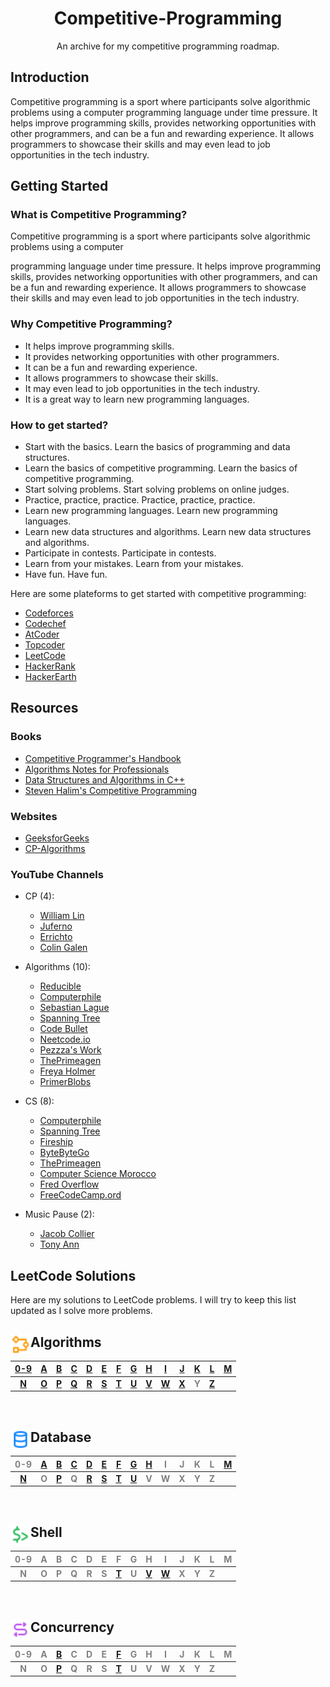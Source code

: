<h1 align="center">Competitive-Programming</h1>
<p align="center">An archive for my competitive programming roadmap.</p>


## Introduction

Competitive programming is a sport where participants solve algorithmic problems using a computer
programming language under time pressure. It helps improve programming skills, 
provides networking opportunities with other programmers, and can be a fun and rewarding experience. 
It allows programmers to showcase their skills and may even lead to job opportunities in the tech industry.

## Getting Started

### What is Competitive Programming?

Competitive programming is a sport where participants solve algorithmic problems using a computer


programming language under time pressure. It helps improve programming skills, provides networking opportunities with other programmers, and can be a fun and rewarding experience. It allows programmers to showcase their skills and may even lead to job opportunities in the tech industry.


### Why Competitive Programming?


* It helps improve programming skills.
* It provides networking opportunities with other programmers.
* It can be a fun and rewarding experience.
* It allows programmers to showcase their skills.
* It may even lead to job opportunities in the tech industry.
* It is a great way to learn new programming languages.

### How to get started?
<ul>
    <li>Start with the basics. Learn the basics of programming and data structures.</li>
    <li>Learn the basics of competitive programming. Learn the basics of competitive programming.</li>
    <li>Start solving problems. Start solving problems on online judges.</li>
    <li>Practice, practice, practice. Practice, practice, practice.</li>
    <li>Learn new programming languages. Learn new programming languages.</li>
    <li>Learn new data structures and algorithms. Learn new data structures and algorithms.</li>
    <li>Participate in contests. Participate in contests.</li>
    <li>Learn from your mistakes. Learn from your mistakes.</li>
    <li>Have fun. Have fun.</li>
</ul>

Here are some plateforms to get started with competitive programming:

* [Codeforces](https://codeforces.com/)
* [Codechef](https://www.codechef.com/)
* [AtCoder](https://atcoder.jp/)
* [Topcoder](https://www.topcoder.com/)
* [LeetCode](https://leetcode.com/)
* [HackerRank](https://www.hackerrank.com/)
* [HackerEarth](https://www.hackerearth.com/)


## Resources

### Books

* [Competitive Programmer's Handbook](./books/Competitive%20Programmer's%20Handbook.pdf)
* [Algorithms Notes for Professionals](./books/Algorithms%20Notes%20for%20Professionals.pdf)
* [Data Structures and Algorithms in C++](./books/Data%20Structures%20and%20Algorithms%20in%20C%2B%2B.pdf)
* [Steven Halim's Competitive Programming](./books/Steven%20Halim's%20Competitive%20Programming%203.pdf)

### Websites

* [GeeksforGeeks](https://www.geeksforgeeks.org/)
* [CP-Algorithms](https://cp-algorithms.com/)

### YouTube Channels

- CP (4):
	- [William Lin](https://www.youtube.com/@tmwilliamlin168)
	- [Juferno](https://www.youtube.com/@Junferno)
	- [Errichto](https://www.youtube.com/@Errichto)
	- [Colin Galen](https://www.youtube.com/@ColinGalen)

- Algorithms (10):
	- [Reducible](https://www.youtube.com/@Reducible)
	- [Computerphile](https://www.youtube.com/@Computerphile)
	- [Sebastian Lague](https://www.youtube.com/@SebastianLague)
	- [Spanning Tree](https://www.youtube.com/@SpanningTree)
	- [Code Bullet](https://www.youtube.com/@CodeBullet)
	- [Neetcode.io](https://www.youtube.com/@NeetCodeIO)
	- [Pezzza's Work](https://www.youtube.com/@PezzzasWork)
	- [ThePrimeagen](https://www.youtube.com/@ThePrimeagen)
	- [Freya Holmer](https://www.youtube.com/@Acegikmo)
	- [PrimerBlobs](https://www.youtube.com/@PrimerBlobs)

- CS (8):
	- [Computerphile](https://www.youtube.com/@Computerphile)
	- [Spanning Tree](https://www.youtube.com/@SpanningTree)
	- [Fireship](https://www.youtube.com/@Fireship)
	- [ByteByteGo](https://www.youtube.com/@ByteByteGo)
	- [ThePrimeagen](https://www.youtube.com/@ThePrimeagen)
	- [Computer Science Morocco](https://www.youtube.com/@cs-morocco)
	- [Fred Overflow](https://www.youtube.com/@fredoverflow)
	- [FreeCodeCamp.ord](https://www.youtube.com/@freecodecamp)

- Music Pause (2):
	- [Jacob Collier](https://www.youtube.com/@jacobcollier)
	- [Tony Ann](https://www.youtube.com/@tonyannmusic)


## LeetCode Solutions

Here are my solutions to LeetCode problems. I will try to keep this list updated as I solve more problems.

## <div align="left"><img src="https://github.com/AnasImloul/Leetcode-Solutions/blob/main/icons/algo.svg" width="32px" align="left"/>Algorithms</div>


| [0-9](./scripts/algorithms/0-9#algorithms-solutions) | [A](./scripts/algorithms/A#algorithms-solutions) | [B](./scripts/algorithms/B#algorithms-solutions) | [C](./scripts/algorithms/C#algorithms-solutions) | [D](./scripts/algorithms/D#algorithms-solutions) | [E](./scripts/algorithms/E#algorithms-solutions) | [F](./scripts/algorithms/F#algorithms-solutions) | [G](./scripts/algorithms/G#algorithms-solutions) | [H](./scripts/algorithms/H#algorithms-solutions) | [I](./scripts/algorithms/I#algorithms-solutions) | [J](./scripts/algorithms/J#algorithms-solutions) | [K](./scripts/algorithms/K#algorithms-solutions) | [L](./scripts/algorithms/L#algorithms-solutions) | [M](./scripts/algorithms/M#algorithms-solutions) |
|:----------------------------------------------------:|:------------------------------------------------:|:------------------------------------------------:|:------------------------------------------------:|:------------------------------------------------:|:------------------------------------------------:|:------------------------------------------------:|:------------------------------------------------:|:------------------------------------------------:|:------------------------------------------------:|:------------------------------------------------:|:------------------------------------------------:|:------------------------------------------------:|:------------------------------------------------:|
|**[N](./scripts/algorithms/N#algorithms-solutions)**|**[O](./scripts/algorithms/O#algorithms-solutions)**|**[P](./scripts/algorithms/P#algorithms-solutions)**|**[Q](./scripts/algorithms/Q#algorithms-solutions)**|**[R](./scripts/algorithms/R#algorithms-solutions)**|**[S](./scripts/algorithms/S#algorithms-solutions)**|**[T](./scripts/algorithms/T#algorithms-solutions)**|**[U](./scripts/algorithms/U#algorithms-solutions)**|**[V](./scripts/algorithms/V#algorithms-solutions)**|**[W](./scripts/algorithms/W#algorithms-solutions)**|**[X](./scripts/algorithms/X#algorithms-solutions)**|**<span style='color:grey'>  Y  </span>**|**[Z](./scripts/algorithms/Z#algorithms-solutions)**|
<br>

## <div align="left"><img src="https://github.com/AnasImloul/Leetcode-Solutions/blob/main/icons/data.svg" width="32px" align="left"/>Database</div>


| <span style='color:grey'>  0-9  </span> | [A](./scripts/database/A#database-solutions) | [B](./scripts/database/B#database-solutions) | [C](./scripts/database/C#database-solutions) | [D](./scripts/database/D#database-solutions) | [E](./scripts/database/E#database-solutions) | [F](./scripts/database/F#database-solutions) | [G](./scripts/database/G#database-solutions) | [H](./scripts/database/H#database-solutions) | <span style='color:grey'>  I  </span> | <span style='color:grey'>  J  </span> | <span style='color:grey'>  K  </span> | <span style='color:grey'>  L  </span> | [M](./scripts/database/M#database-solutions) |
|:---------------------------------------:|:--------------------------------------------:|:--------------------------------------------:|:--------------------------------------------:|:--------------------------------------------:|:--------------------------------------------:|:--------------------------------------------:|:--------------------------------------------:|:--------------------------------------------:|:-------------------------------------:|:-------------------------------------:|:-------------------------------------:|:-------------------------------------:|:--------------------------------------------:|
|**[N](./scripts/database/N#database-solutions)**|**<span style='color:grey'>  O  </span>**|**[P](./scripts/database/P#database-solutions)**|**<span style='color:grey'>  Q  </span>**|**[R](./scripts/database/R#database-solutions)**|**[S](./scripts/database/S#database-solutions)**|**[T](./scripts/database/T#database-solutions)**|**[U](./scripts/database/U#database-solutions)**|**<span style='color:grey'>  V  </span>**|**<span style='color:grey'>  W  </span>**|**<span style='color:grey'>  X  </span>**|**<span style='color:grey'>  Y  </span>**|**<span style='color:grey'>  Z  </span>**|
<br>

## <div align="left"><img src="https://github.com/AnasImloul/Leetcode-Solutions/blob/main/icons/shell.svg" width="32px" align="left"/>Shell</div>


| <span style='color:grey'>  0-9  </span> | <span style='color:grey'>  A  </span> | <span style='color:grey'>  B  </span> | <span style='color:grey'>  C  </span> | <span style='color:grey'>  D  </span> | <span style='color:grey'>  E  </span> | <span style='color:grey'>  F  </span> | <span style='color:grey'>  G  </span> | <span style='color:grey'>  H  </span> | <span style='color:grey'>  I  </span> | <span style='color:grey'>  J  </span> | <span style='color:grey'>  K  </span> | <span style='color:grey'>  L  </span> | <span style='color:grey'>  M  </span> |
|:---------------------------------------:|:-------------------------------------:|:-------------------------------------:|:-------------------------------------:|:-------------------------------------:|:-------------------------------------:|:-------------------------------------:|:-------------------------------------:|:-------------------------------------:|:-------------------------------------:|:-------------------------------------:|:-------------------------------------:|:-------------------------------------:|:-------------------------------------:|
|**<span style='color:grey'>  N  </span>**|**<span style='color:grey'>  O  </span>**|**<span style='color:grey'>  P  </span>**|**<span style='color:grey'>  Q  </span>**|**<span style='color:grey'>  R  </span>**|**<span style='color:grey'>  S  </span>**|**[T](./scripts/shell/T#shell-solutions)**|**<span style='color:grey'>  U  </span>**|**[V](./scripts/shell/V#shell-solutions)**|**[W](./scripts/shell/W#shell-solutions)**|**<span style='color:grey'>  X  </span>**|**<span style='color:grey'>  Y  </span>**|**<span style='color:grey'>  Z  </span>**|
<br>

## <div align="left"><img src="https://github.com/AnasImloul/Leetcode-Solutions/blob/main/icons/concurrency.svg" width="32px" align="left"/>Concurrency</div>


| <span style='color:grey'>  0-9  </span> | <span style='color:grey'>  A  </span> | [B](./scripts/concurrency/B#concurrency-solutions) | <span style='color:grey'>  C  </span> | <span style='color:grey'>  D  </span> | <span style='color:grey'>  E  </span> | [F](./scripts/concurrency/F#concurrency-solutions) | <span style='color:grey'>  G  </span> | <span style='color:grey'>  H  </span> | <span style='color:grey'>  I  </span> | <span style='color:grey'>  J  </span> | <span style='color:grey'>  K  </span> | <span style='color:grey'>  L  </span> | <span style='color:grey'>  M  </span> |
|:---------------------------------------:|:-------------------------------------:|:--------------------------------------------------:|:-------------------------------------:|:-------------------------------------:|:-------------------------------------:|:--------------------------------------------------:|:-------------------------------------:|:-------------------------------------:|:-------------------------------------:|:-------------------------------------:|:-------------------------------------:|:-------------------------------------:|:-------------------------------------:|
|**<span style='color:grey'>  N  </span>**|**<span style='color:grey'>  O  </span>**|**[P](./scripts/concurrency/P#concurrency-solutions)**|**<span style='color:grey'>  Q  </span>**|**<span style='color:grey'>  R  </span>**|**<span style='color:grey'>  S  </span>**|**[T](./scripts/concurrency/T#concurrency-solutions)**|**<span style='color:grey'>  U  </span>**|**<span style='color:grey'>  V  </span>**|**<span style='color:grey'>  W  </span>**|**<span style='color:grey'>  X  </span>**|**<span style='color:grey'>  Y  </span>**|**<span style='color:grey'>  Z  </span>**|
<br>